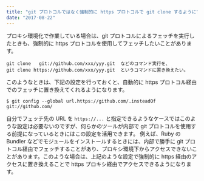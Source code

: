 ```yaml
---
title: "git プロトコルではなく強制的に https プロトコルで git clone するようにする (url.xxx)"
date: "2017-08-22"
---
```


プロキシ環境化で作業している場合は、git プロトコルによるフェッチを実行したときも、強制的に https プロトコルを使用してフェッチしたいことがあります。

~~~
git clone   git://github.com/xxx/yyy.git  などのコマンド実行を、
git clone https://github.com/xxx/yyy.git  というコマンドに置き換えたい。
~~~

このようなときは、下記の設定を行っておくと、自動的に https プロトコル経由でのフェッチに置き換えてくれるようになります。

~~~
$ git config --global url.https://github.com/.insteadOf git://github.com/
~~~

自分でフェッチ先の URL を `https://...` と指定できるようなケースではこのような設定は必要ないのですが、何らかのツールが内部で git プロトコルを使用する前提になっているときにはこの設定を活用できます。
例えば、Ruby の Bundler などでモジュールをインストールするときには、内部で勝手に git プロトコル経由でフェッチすることがあり、プロキシ環境下からアクセスできないことがあります。このような場合は、上記のような設定で強制的に https 経由のアクセスに置き換えることで https プロキシ経由でアクセスできるようになります。


